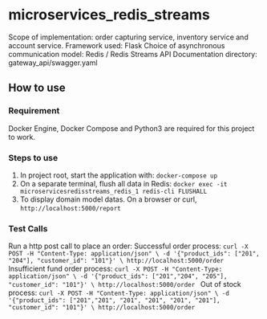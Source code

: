 # microservices_redis_streams
Scope of implementation: order capturing service, inventory service and account service.
Framework used: Flask
Choice of asynchronous communication model: Redis / Redis Streams
API Documentation directory: gateway_api/swagger.yaml

## How to use
### Requirement
Docker Engine, Docker Compose and Python3 are required for this project to work.
### Steps to use
1. In project root, start the application with:
``docker-compose up``
2. On a separate terminal, flush all data in Redis:
``docker exec -it microservicesredisstreams_redis_1 redis-cli FLUSHALL``
3. To display domain model datas. On a browser or curl, 
``http://localhost:5000/report``

### Test Calls
Run a http post call to place an order:
Successful order process:
``curl -X POST -H "Content-Type: application/json" \
    -d '{"product_ids": ["201", "204"], "customer_id": "101"}' \
    http://localhost:5000/order
	``
Insufficient fund order process:
``curl -X POST -H "Content-Type: application/json" \
    -d '{"product_ids": ["201","204", "205"], "customer_id": "101"}' \
    http://localhost:5000/order
	``
Out of stock process:
``curl -X POST -H "Content-Type: application/json" \
    -d '{"product_ids": ["201","201", "201", "201", "201", "201"], "customer_id": "101"}' \
    http://localhost:5000/order
	``

